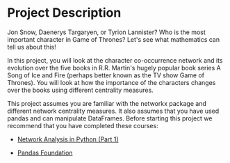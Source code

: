 # Project Description
Jon Snow, Daenerys Targaryen, or Tyrion Lannister? Who is the most important character in Game of Thrones? Let's see what mathematics can tell us about this!

In this project, you will look at the character co-occurrence network and its evolution over the five books in R.R. Martin's hugely popular book series A Song of Ice and Fire (perhaps better known as the TV show Game of Thrones). You will look at how the importance of the characters changes over the books using different centrality measures.

This project assumes you are familiar with the networkx package and different network centrality measures. It also assumes that you have used pandas and can manipulate DataFrames. Before starting this project we recommend that you have completed these courses:  

- [Network Analysis in Python (Part 1)](https://github.com/VaibhavSachaa/DataCamp/tree/master/Data%20Scientist%20with%20Python/Course%2022%20-%20Network%20Analysis%20in%20Python%20(Part%201)) 

- [Pandas Foundation](https://github.com/VaibhavSachaa/DataCamp/tree/master/Data%20Scientist%20with%20Python/Course%208%20-%20Pandas%20Foundation)  

